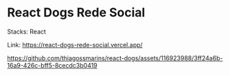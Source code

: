 # React Dogs Rede Social
 
Stacks: React

Link: https://react-dogs-rede-social.vercel.app/



https://github.com/thiagossmarins/react-dogs/assets/116923988/3ff24a6b-16a9-426c-bff5-8cecdc3b0419
